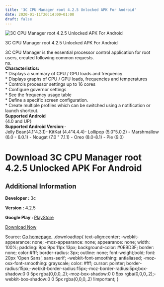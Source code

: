 ```yaml
---
title: '3C CPU Manager root 4.2.5 Unlocked APK For Android'
date: 2020-01-11T20:14:00+01:00
draft: false
---
```


![3C CPU Manager root 4.2.5 Unlocked APK For Android](https://i0.wp.com/apkhome.net/wp-content/uploads/2020/01/3C-CPU-Manager-root-4.2.5-Unlocked.png "3C CPU Manager root 4.2.5 Unlocked APK For Android")

  

3C CPU Manager root 4.2.5 Unlocked APK For Android

3C CPU Manager is the essential processor control application for root users, created following common requests.  
ns.  
**Characteristics:**  
\* Displays a summary of CPU / GPU loads and frequency  
\* Displays graphs of CPU / GPU loads, frequencies and temperatures  
\* Controls processor settings up to 16 cores  
\* Configure governor settings  
\* See the frequency usage table  
\* Define a specific screen configuration.  
\* Create multiple profiles which can be switched using a notification or launch shortcut.  
**Supported Android**  
{4.0 and UP}  
**Supported Android Version**:-  
Jelly Bean(4.1"4.3.1)- KitKat (4.4"4.4.4)- Lollipop (5.0"5.0.2) - Marshmallow (6.0 - 6.0.1) - Nougat (7.0 " 7.1.1) - Oreo (8.0-8.1) - Pie (9.0)

Download 3C CPU Manager root 4.2.5 Unlocked APK For Android
===========================================================

Additional Information
----------------------

**Developer :** 3c

**Version :** 4.2.5

**Google Play :** [PlayStore](https://play.google.com/store/apps/details?id=ccc71.st.cpu&hl=en)

  

[Download Now](https://store4app.co/post/3c-cpu-manager-root-4-2-5-unlocked-apk-for-android_1578766478)

  
Source: [Go homepage.](https://store4app.co/post/3c-cpu-manager-root-4-2-5-unlocked-apk-for-android_1578766478) .downloadtop{ text-align:center; -webkit-appearance: none; -moz-appearance: none; appearance: none; width: 100%; padding: 9px 9px 11px 13px; background-color: #0EBD3F; border: none; color:#fff; border-radius: 3px; outline: none; font-weight;bold; font: 20px 'Open Sans', sans-serif; -webkit-font-smoothing: antialiased; -moz-osx-font-smoothing: grayscale; color: #fff; cursor: pointer; border-radius:15px;-webkit-border-radius:15px;-moz-border-radius:5px;box-shadow:0 0 5px rgba(0,0,0,.2);-moz-box-shadow:0 0 5px rgba(0,0,0,.2);-webkit-box-shadow:0 0 5px rgba(0,0,0,.2) !important; }